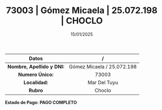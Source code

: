 ﻿---
title: 73003 | Gómez Micaela | 25.072.198 | CHOCLO
date: 15/01/2025
draft: false
tags: ['mar-del-tuyu', 'titular', 'choclo']
---

|          **Datos**          |  /  |
|:---------------------------:|:---:|
| **Nombre, Apellido y DNI:** | Gómez Micaela / 25.072.198 |
|      **Numero Único:**      | 73003 |
|        **Localidad:**       | Mar Del Tuyu |
|          **Rubro**          | Choclo |

**Estado de Pago:** **PAGO COMPLETO**
